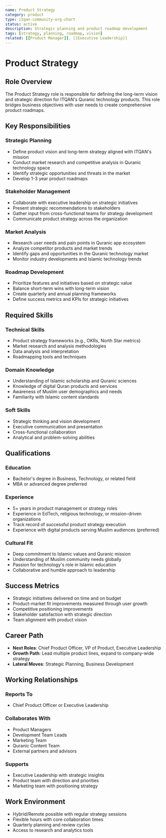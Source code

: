```yaml
---
name: Product Strategy
category: product
type: itqan-community-org-chart
status: active
description: Strategic planning and product roadmap development
tags: [strategy, planning, roadmap, vision]
related: [[Product Manager]], [[Executive Leadership]]
---
```


# Product Strategy

## Role Overview
The Product Strategy role is responsible for defining the long-term vision and strategic direction for ITQAN's Quranic technology products. This role bridges business objectives with user needs to create comprehensive product roadmaps.

## Key Responsibilities

### Strategic Planning
- Define product vision and long-term strategy aligned with ITQAN's mission
- Conduct market research and competitive analysis in Quranic technology space
- Identify strategic opportunities and threats in the market
- Develop 1-3 year product roadmaps

### Stakeholder Management
- Collaborate with executive leadership on strategic initiatives
- Present strategic recommendations to stakeholders
- Gather input from cross-functional teams for strategy development
- Communicate product strategy across the organization

### Market Analysis
- Research user needs and pain points in Quranic app ecosystem
- Analyze competitor products and market trends
- Identify gaps and opportunities in the Quranic technology market
- Monitor industry developments and Islamic technology trends

### Roadmap Development
- Prioritize features and initiatives based on strategic value
- Balance short-term wins with long-term vision
- Create quarterly and annual planning frameworks
- Define success metrics and KPIs for strategic initiatives

## Required Skills

### Technical Skills
- Product strategy frameworks (e.g., OKRs, North Star metrics)
- Market research and analysis methodologies
- Data analysis and interpretation
- Roadmapping tools and techniques

### Domain Knowledge
- Understanding of Islamic scholarship and Quranic sciences
- Knowledge of digital Quran products and services
- Awareness of Muslim user demographics and needs
- Familiarity with Islamic content standards

### Soft Skills
- Strategic thinking and vision development
- Executive communication and presentation
- Cross-functional collaboration
- Analytical and problem-solving abilities

## Qualifications

### Education
- Bachelor's degree in Business, Technology, or related field
- MBA or advanced degree preferred

### Experience
- 5+ years in product management or strategy roles
- Experience in EdTech, religious technology, or mission-driven organizations
- Track record of successful product strategy execution
- Experience with digital products serving Muslim audiences (preferred)

### Cultural Fit
- Deep commitment to Islamic values and Quranic mission
- Understanding of Muslim community needs globally
- Passion for technology's role in Islamic education
- Collaborative and humble approach to leadership

## Success Metrics
- Strategic initiatives delivered on time and on budget
- Product-market fit improvements measured through user growth
- Competitive positioning improvements
- Stakeholder satisfaction with strategic direction
- Team alignment with product vision

## Career Path
- **Next Roles**: Chief Product Officer, VP of Product, Executive Leadership
- **Growth Path**: Lead multiple product lines, expand to company-wide strategy
- **Lateral Moves**: Strategic Planning, Business Development

## Working Relationships

### Reports To
- Chief Product Officer or Executive Leadership

### Collaborates With
- Product Managers
- Development Team Leads
- Marketing Team
- Quranic Content Team
- External partners and advisors

### Supports
- Executive Leadership with strategic insights
- Product team with direction and priorities
- Marketing team with positioning strategy

## Work Environment
- Hybrid/Remote possible with regular strategy sessions
- Flexible hours with core collaboration times
- Quarterly planning and review cycles
- Access to research and analytics tools